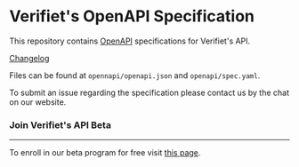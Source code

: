 # Verifiet's OpenAPI Specification

This repository contains [OpenAPI](https://www.openapis.org/) specifications for Verifiet's API.

[Changelog](https://verifiet.com/changelog)

Files can be found at `opennapi/openapi.json` and  `openapi/spec.yaml`.


To submit an issue regarding the specification please contact us by the chat on our website.     


### Join Verifiet's API Beta
---
To enroll in our beta program for free visit [this page](https://verifiet.com/pricing).
